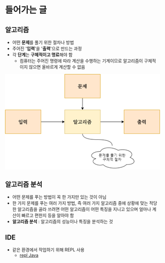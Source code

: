 # 들어가는 글
## 알고리즘
* 어떤 **문제**를 풀기 위한 절차나 방법
* 주어진 '**입력**'을 '**출력**'으로 만드는 과정
* 각 **단계**는 **구체적이고 명료**해야 함
    * 컴퓨터는 주어진 명령에 따라 계산을 수행하는 기계이므로 알고리즘이 구체적이지 않으면 올바르게 계산할 수 없음

![알고리즘](./img/001.png)

## 알고리즘 분석
- 어떤 문제를 푸는 방법이 꼭 한 가지만 있는 것이 아님
- 한 가지 문제를 푸는 여러 가지 방법, 즉 여러 가지 알고리즘 중에 상황에 맞는 적당한 알고리즘을 골라 쓰려면 어떤 알고리즘이 어떤 특징을 지니고 있으며 얼마나 계산이 빠르고 편한지 등을 알아야 함
- **알고리즘 분석** : 알고리즘의 성능이나 특징을 분석하는 것

## IDE
* 같은 환경에서 작업하기 위해 REPL 사용
    * [repl Java](https://repl.it/languages/java)